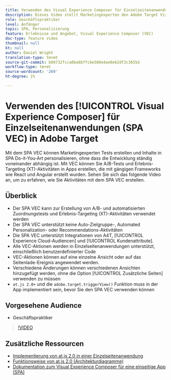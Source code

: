 ```yaml
---
title: Verwenden des Visual Experience Composer für Einzelseitenanwendungen (SPA VEC)
description: Dieses Video stellt Marketingexperten den Adobe Target Visual Experience Composer für Einzelseitenanwendungen (SPA VEC) vor. Sehen Sie sich dieses Video an, um zu erfahren, wie Sie Aktivitäten mit dem SPA VEC erstellen.
role: Geschäftspraktiker
level: Anfänger
topic: SPA, Personalisierung
feature: Erlebnisse und Angebot, Visual Experience Composer (VEC)
doc-type: feature video
thumbnail: null
kt: null
author: Daniel Wright
translation-type: tm+mt
source-git-commit: b89732fcca0be8bffc6e580e4ae0e62df3c3655d
workflow-type: tm+mt
source-wordcount: '269'
ht-degree: 1%

---
```



# Verwenden des [!UICONTROL Visual Experience Composer] für Einzelseitenanwendungen (SPA VEC) in Adobe Target

Mit dem SPA VEC können Marketingexperten Tests erstellen und Inhalte in SPA Do-it-You-Art personalisieren, ohne dass die Entwicklung ständig voneinander abhängig ist. Mit VEC können Sie A/B-Tests und Erlebnis-Targeting (XT)-Aktivitäten in Apps erstellen, die mit gängigen Frameworks wie React und Angular erstellt wurden. Sehen Sie sich das folgende Video an, um zu erfahren, wie Sie Aktivitäten mit dem SPA VEC erstellen.

## Überblick

* Der SPA VEC kann zur Erstellung von A/B- und automatisierten Zuordnungstests und Erlebnis-Targeting (XT)-Aktivitäten verwendet werden
* Der SPA VEC unterstützt keine Auto-Zielgruppe-, Automated Personalization- oder Recommendations-Aktivitäten
* Die SPA VEC unterstützt Integrationen von A4T, [!UICONTROL Experience Cloud-Audiencen] und [!UICONTROL Kundenattribute].
* Alle VEC-Aktionen werden in Einzelseitenanwendungen unterstützt, einschließlich benutzerdefinierter Code
* VEC-Aktionen können auf eine einzelne Ansicht oder auf das Seitenlade-Ereignis angewendet werden.
* Verschiedene Änderungen können verschiedenen Ansichten hinzugefügt werden, ohne die Option [!UICONTROL Zusätzliche Seiten] verwenden zu müssen
* `at.js 2.0+` und die  `adobe.target.triggerView()` Funktion muss in der App implementiert sein, bevor Sie den SPA VEC verwenden können

## Vorgesehene Audience

* Geschäftspraktiker

>[!VIDEO](https://video.tv.adobe.com/v/26249?quality=12)


## Zusätzliche Ressourcen

* [Implementierung von at.js 2.0 in einer Einzelseitenanwendung](../implementation/implement-atjs-20-in-a-single-page-application.md)
* [Funktionsweise von at.js 2.0 (Architekturdiagramme)](../implementation/understanding-how-atjs-20-works.md)
* [Dokumentation zum Visual Experience Composer für eine einseitige App (SPA)](https://docs.adobe.com/help/en/target/using/experiences/spa-visual-experience-composer.html)